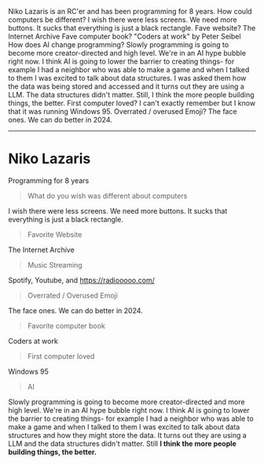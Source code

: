 Niko Lazaris is an RC'er and has been programming for 8 years.
How could computers be different? I wish there were less screens. We need more buttons. It sucks that everything is just a black rectangle.
Fave website? The Internet Archive
Fave computer book? "Coders at work" by Peter Seibel
How does AI change programming? Slowly programming is going to become more creator-directed and high level. We're in an AI hype bubble right now. I think AI is going to lower the barrier to creating things- for example I had a neighbor who was able to make a game and when I talked to them I was excited to talk about data structures. I was asked them how the data was being stored and accessed and it turns out they are using a LLM. The data structures didn't matter. Still, I think the more people building things, the better.
First computer loved? I can't exactly remember but I know that it was running Windows 95.
Overrated / overused Emoji? The face ones. We can do better in 2024.

---

# Niko Lazaris

Programming for 8 years

> What do you wish was different about computers

I wish there were less screens. We need more buttons. It sucks that everything is just a black rectangle.

> Favorite Website

The Internet Archive

> Music Streaming

Spotify, Youtube, and https://radiooooo.com/

> Overrated / Overused Emoji

The face ones. We can do better in 2024.

> Favorite computer book

Coders at work

> First computer loved

Windows 95

> AI

Slowly programming is going to become more creator-directed and more high level. We're in an AI hype bubble right now. I think AI is going to lower the barrier to creating things- for example I had a neighbor who was able to make a game and when I talked to them I was excited to talk about data structures and how they might store the data. It turns out they are using a LLM and the data structures didn't matter. Still **I think the more people building things, the better.**
